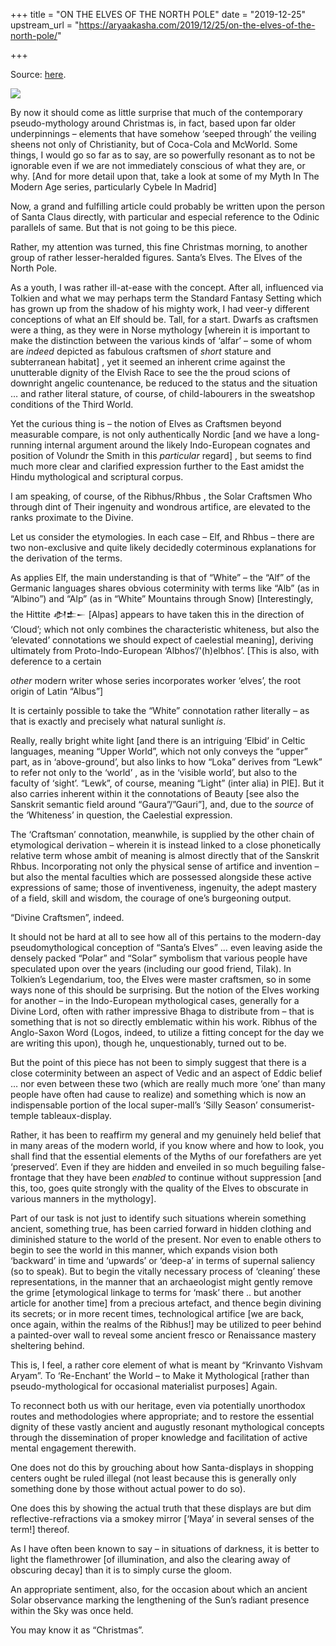 +++
title = "ON THE ELVES OF THE NORTH POLE"
date = "2019-12-25"
upstream_url = "https://aryaakasha.com/2019/12/25/on-the-elves-of-the-north-pole/"

+++

Source: [here](https://aryaakasha.com/2019/12/25/on-the-elves-of-the-north-pole/).

![](https://aryaakasha.files.wordpress.com/2019/12/80254431_10162738054635574_5597042565141495808_n.jpg?w=780)

By now it should come as little surprise that much of the contemporary pseudo-mythology around Christmas is, in fact, based upon far older underpinnings – elements that have somehow ‘seeped through’ the veiling sheens not only of Christianity, but of Coca-Cola and McWorld. Some things, I would go so far as to say, are so powerfully resonant as to not be ignorable even if we are not immediately conscious of what they are, or why. \[And for more detail upon that, take a look at some of my Myth In The Modern Age series, particularly Cybele In Madrid\]

Now, a grand and fulfilling article could probably be written upon the person of Santa Claus directly, with particular and especial reference to the Odinic parallels of same. But that is not going to be this piece.

Rather, my attention was turned, this fine Christmas morning, to another group of rather lesser-heralded figures. Santa’s Elves. The Elves of the North Pole.

As a youth, I was rather ill-at-ease with the concept. After all, influenced via Tolkien and what we may perhaps term the Standard Fantasy Setting which has grown up from the shadow of his mighty work, I had veer-y different conceptions of what an Elf should be. Tall, for a start. Dwarfs as craftsmen were a thing, as they were in Norse mythology \[wherein it is important to make the distinction between the various kinds of ‘alfar’ – some of whom are *indeed* depicted as fabulous craftsmen of *short* stature and subterranean habitat\] , yet it seemed an inherent crime against the unutterable dignity of the Elvish Race to see the the proud scions of downright angelic countenance, be reduced to the status and the situation … and rather literal stature, of course, of child-labourers in the sweatshop conditions of the Third World.

Yet the curious thing is – the notion of Elves as Craftsmen beyond measurable compare, is not only authentically Nordic \[and we have a long-running internal argument around the likely Indo-European cognates and position of Volundr the Smith in this *particular* regard\] , but seems to find much more clear and clarified expression further to the East amidst the Hindu mythological and scriptural corpus.

I am speaking, of course, of the Ribhus/Rhbus , the Solar Craftsmen Who through dint of Their ingenuity and wondrous artifice, are elevated to the ranks proximate to the Divine.

Let us consider the etymologies. In each case – Elf, and Rhbus – there are two non-exclusive and quite likely decidedly coterminous explanations for the derivation of the terms.

As applies Elf, the main understanding is that of “White” – the “Alf” of the Germanic languages shares obvious coterminity with terms like “Alb” (as in “Albino”) and “Alp” (as in “White” Mountains through Snow) \[Interestingly, the Hittite 𒀠𒉺𒀸 \[Alpas\] appears to have taken this in the direction of ‘Cloud’; which not only combines the characteristic whiteness, but also the ‘elevated’ connotations we should expect of caelestial meaning\], deriving ultimately from Proto-Indo-European ‘Albhos’/'(h)elbhos’. \[This is also, with deference to a certain

*other* modern writer whose series incorporates worker ‘elves’, the root
origin of Latin “Albus”\]

It is certainly possible to take the “White” connotation rather literally – as that is exactly and precisely what natural sunlight *is*.

Really, really bright white light \[and there is an intriguing ‘Elbid’ in Celtic languages, meaning “Upper World”, which not only conveys the “upper” part, as in ‘above-ground’, but also links to how “Loka” derives from “Lewk” to refer not only to the ‘world’ , as in the ‘visible world’, but also to the faculty of ‘sight’. “Lewk”, of course, meaning “Light” (inter alia) in PIE\]. But it also carries inherent within it the connotations of Beauty \[see also the Sanskrit semantic field around “Gaura”/”Gauri”\], and, due to the *source* of the ‘Whiteness’ in question, the Caelestial expression.

The ‘Craftsman’ connotation, meanwhile, is supplied by the other chain of etymological derivation – wherein it is instead linked to a close phonetically relative term whose ambit of meaning is almost directly that of the Sanskrit Rhbus. Incorporating not only the physical sense of artifice and invention – but also the mental faculties which are possessed alongside these active expressions of same; those of inventiveness, ingenuity, the adept mastery of a field, skill and wisdom, the courage of one’s burgeoning output.

“Divine Craftsmen”, indeed.

It should not be hard at all to see how all of this pertains to the modern-day pseudomythological conception of “Santa’s Elves” … even leaving aside the densely packed “Polar” and “Solar” symbolism that various people have speculated upon over the years (including our good friend, Tilak). In Tolkien’s Legendarium, too, the Elves were master craftsmen, so in some ways none of this should be surprising. But the notion of the Elves working for another – in the Indo-European mythological cases, generally for a Divine Lord, often with rather impressive Bhaga to distribute from – that is something that is not so directly emblematic within his work. Ribhus of the Anglo-Saxon Word (Logos, indeed, to utilize a fitting concept for the day we are writing this upon), though he, unquestionably, turned out to be.

But the point of this piece has not been to simply suggest that there is a close coterminity between an aspect of Vedic and an aspect of Eddic belief … nor even between these two (which are really much more ‘one’ than many people have often had cause to realize) and something which is now an indispensable portion of the local super-mall’s ‘Silly Season’ consumerist-temple tableaux-display.

Rather, it has been to reaffirm my general and my genuinely held belief that in many areas of the modern world, if you know where and how to look, you shall find that the essential elements of the Myths of our forefathers are yet ‘preserved’. Even if they are hidden and enveiled in so much beguiling false-frontage that they have been *enabled* to continue without suppression \[and this, too, goes quite strongly with the quality of the Elves to obscurate in various manners in the mythology\].

Part of our task is not just to identify such situations wherein something ancient, something true, has been carried forward in hidden clothing and diminished stature to the world of the present. Nor even to enable others to begin to see the world in this manner, which expands vision both ‘backward’ in time and ‘upwards’ or ‘deep-a’ in terms of supernal saliency (so to speak). But to begin the vitally necessary process of ‘cleaning’ these representations, in the manner that an archaeologist might gently remove the grime \[etymological linkage to terms for ‘mask’ there .. but another article for another time\] from a precious artefact, and thence begin divining its secrets; or in more recent times, technological artifice \[we are back, once again, within the realms of the Ribhus!\] may be utilized to peer behind a painted-over wall to reveal some ancient fresco or Renaissance mastery sheltering behind.

This is, I feel, a rather core element of what is meant by “Krinvanto Vishvam Aryam”. To ‘Re-Enchant’ the World – to Make it Mythological \[rather than pseudo-mythological for occasional materialist purposes\] Again.

To reconnect both us with our heritage, even via potentially unorthodox routes and methodologies where appropriate; and to restore the essential dignity of these vastly ancient and augustly resonant mythological concepts through the dissemination of proper knowledge and facilitation of active mental engagement therewith.

One does not do this by grouching about how Santa-displays in shopping centers ought be ruled illegal (not least because this is generally only something done by those without actual power to do so).

One does this by showing the actual truth that these displays are but dim reflective-refractions via a smokey mirror \[‘Maya’ in several senses of the term!\] thereof.

As I have often been known to say – in situations of darkness, it is better to light the flamethrower \[of illumination, and also the clearing away of obscuring decay\] than it is to simply curse the gloom.

An appropriate sentiment, also, for the occasion about which an ancient Solar observance marking the lengthening of the Sun’s radiant presence within the Sky was once held.

You may know it as “Christmas”.
